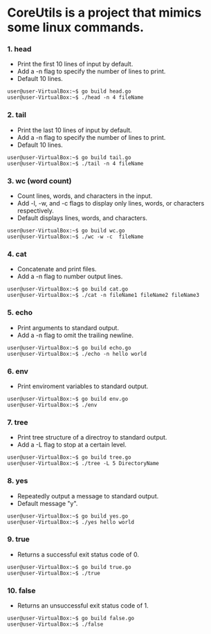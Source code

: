 # CoreUtils is a project that mimics some linux commands.

### 1. head

- Print the first 10 lines of input by default.
- Add a -n flag to specify the number of lines to print.
- Default 10 lines.

```console
user@user-VirtualBox:~$ go build head.go
user@user-VirtualBox:~$ ./head -n 4 fileName
```

### 2. tail

- Print the last 10 lines of input by default.
- Add a -n flag to specify the number of lines to print.
- Default 10 lines.

```console
user@user-VirtualBox:~$ go build tail.go
user@user-VirtualBox:~$ ./tail -n 4 fileName
```

### 3. wc (word count)

- Count lines, words, and characters in the input.
- Add -l, -w, and -c flags to display only lines, words, or characters respectively.
- Default displays lines, words, and characters.

```console
user@user-VirtualBox:~$ go build wc.go
user@user-VirtualBox:~$ ./wc -w -c  fileName
```

### 4. cat

- Concatenate and print files.
- Add a -n flag to number output lines.

```console
user@user-VirtualBox:~$ go build cat.go
user@user-VirtualBox:~$ ./cat -n fileName1 fileName2 fileName3
```

### 5. echo

- Print arguments to standard output.
- Add a -n flag to omit the trailing newline.

```console
user@user-VirtualBox:~$ go build echo.go
user@user-VirtualBox:~$ ./echo -n hello world
```

### 6. env
- Print enviroment variables to standard output.

```console
user@user-VirtualBox:~$ go build env.go
user@user-VirtualBox:~$ ./env
```

### 7. tree

- Print tree structure of a directroy to standard output.
- Add a -L flag to stop at a certain level.

```console
user@user-VirtualBox:~$ go build tree.go
user@user-VirtualBox:~$ ./tree -L 5 DirectoryName
```

### 8. yes

- Repeatedly output a message to standard output.
- Default message "y".

```console
user@user-VirtualBox:~$ go build yes.go
user@user-VirtualBox:~$ ./yes hello world
```

### 9. true

- Returns a successful exit status code of 0.

```console
user@user-VirtualBox:~$ go build true.go
user@user-VirtualBox:~$ ./true 
```

### 10. false

- Returns an unsuccessful exit status code of 1.

```console
user@user-VirtualBox:~$ go build false.go
user@user-VirtualBox:~$ ./false
```
